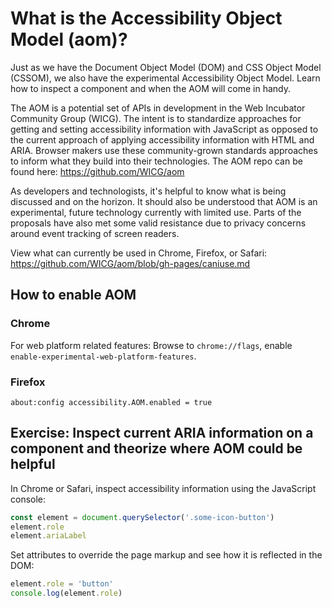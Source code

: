 # What is the Accessibility Object Model (aom)?

Just as we have the Document Object Model (DOM) and CSS Object Model (CSSOM), we also have the experimental Accessibility Object Model. Learn how to inspect a component and when the AOM will come in handy.

The AOM is a potential set of APIs in development in the Web Incubator Community Group (WICG). The
intent is to standardize approaches for getting and setting accessibility information with JavaScript
as opposed to the current approach of applying accessibility information with HTML and ARIA. Browser
makers use these community-grown standards approaches to inform what they build into their technologies. The AOM repo can be found here: https://github.com/WICG/aom

As developers and technologists, it's helpful to know what is being discussed and on the horizon.
It should also be understood that AOM is an experimental, future technology currently
with limited use. Parts of the proposals have also met some valid resistance due to privacy
concerns around event tracking of screen readers.

View what can currently be used in Chrome, Firefox, or Safari:
https://github.com/WICG/aom/blob/gh-pages/caniuse.md

## How to enable AOM

### Chrome

For web platform related features: Browse to `chrome://flags`, enable `enable-experimental-web-platform-features`.

### Firefox

`about:config accessibility.AOM.enabled = true`

## Exercise: Inspect current ARIA information on a component and theorize where AOM could be helpful

In Chrome or Safari, inspect accessibility information using the JavaScript console:

```javascript
const element = document.querySelector('.some-icon-button')
element.role
element.ariaLabel
```

Set attributes to override the page markup and see how it is reflected in the DOM:

```javascript
element.role = 'button'
console.log(element.role)
```